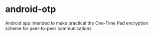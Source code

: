 # android-otp
Android app intended to make practical the One-Time Pad encryption scheme for peer-to-peer communications
